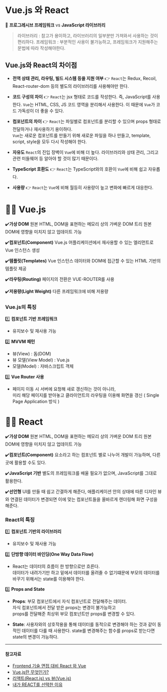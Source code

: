 # Vue.js 와 React

📣 __프로그레시브 프레임워크__ vs __JavaScript  라이브러리__


> 라이브러리 : 참고가 용이하고, 라이브러리의 일부분만 가져와서 사용하는 것이 편리하다. 
> 프레임워크 : 부분적인 사용이 불가능하고,  프레임워크가 지원해주는 문법에 따라 작성해야한다.

## Vue.js와 React의 차이점

-    **전역 상태 관리, 라우팅, 빌드 시스템 등을 지원 여부**
👉 `React`는 Redux, Recoil, React-router-dom 등의 별도의 라이브러리를 사용해야만 한다.
- **코드 구성의 차이**
👉 `React`는 jsx 형태로 코드를 작성한다. 즉, JavaScript를 사용한다. 
  `Vue`는 HTML, CSS, JS 코드 영역을 분리해서 사용한다. 이 때문에  `Vue`가 코드 가독성이 더 좋을 수 있다.
-  **컴포넌트의 차이**
👉  `React`는 파일별로 컴포넌트를 분리할 수 있으며 props 형태로 전달하거나 재사용하기 용이하다.   
`Vue`는 새로운 컴포넌트를 만들기 위해 새로운 파일을 하나 만들고, template, script, style을 모두 다시 작성해야 한다.

-   **자유도**
 `React`의 진입 장벽이  `Vue`에 비해 더 높다. 라이브러리와 상태 관리, 그리고 관련 미들웨어 등 알아야 할 것이 많기 때문이다.
- **TypeScript 호환도**
👉 `React`는 TypeScript와의 호환이  `Vue`에 비해 쉽고 자유롭다.
-   **사용량**
👉 `React`는  `Vue`에 비해 월등히 사용량이 높고 변화에 빠르게 대응한다.



# 👩‍💻 Vue.js
✔️**가상 DOM**
원본 HTML, DOM을 표현하는 메모리 상의 가벼운 DOM 트리
원본 DOM에 영향을 미치지 않고 업데이트 가능

✔️**컴포넌트(Component)**
Vue.js 어플리케이션에서 재사용할 수 있는 엘리먼트로 Vue 인스턴스 생성

✔️**템플릿(Templates)**
Vue 인스턴스 데이터와 DOM에 접근할 수 있는 HTML  기반의 템플릿 제공

✔️**라우팅(Routing)**
페이지의 전환은 VUE-ROUTER를 사용

✔️**저용량(Light Weight)**
다른 프레임워크에 비해 저용량

  
  
  
### Vue.js의 특징
1️⃣ **컴포넌트 기반 프레임워크**
- 유지보수 및 재사용 가능

2️⃣ **MVVM 패턴**
- 뷰(View) : 돔(DOM)
- 뷰 모델(View Model) : Vue.js
- 모델(Model) : 자바스크립트 객체

3️⃣ **Vue Router 사용**

- 페이지 이동 시 서버에 요청해 새로 갱신하는 것이 아니라,  
미리 해당 페이지를 받아놓고 클라이언트의 라우팅을 이용해 화면을 갱신
( Single Page Application 방식 )


# 👩‍💻 React

✔️**가상 DOM**
원본 HTML, DOM을 표현하는 메모리 상의 가벼운 DOM 트리
원본 DOM에 영향을 미치지 않고 업데이트 가능

✔️**컴포넌트(Component)**
요소라고 하는 컴포넌트 별로 나누어 개발이 가능하며, 다른 곳에 활용할 수도 있다.

✔️**JavaScript 기반**
별도의 프레임워크를 배울 필요가 없으며, JavaScript를 그대로 활용한다.

✔️**선언형**
UI를 만들 때 쉽고 간결하게 해준다, 애플리케이션 안의 상태에 따른 디자인 뷰와 연결된 데이터가 변경되면 이에 맞는 컴포넌트들을 올바르게 렌더링해 화면 구성을 해준다.


### React의 특징

1️⃣ **컴포넌트 기반의 라이브러리**
- 유지보수 및 재사용 가능

2️⃣ **단방향 데이터 바인딩(One Way Data Flow)**

- React는 데이터의 흐름이 한 방향으로만 흐른다.  
데이터가 내려가기만 하고 밑에서 데이터를 올려줄 수 없기떄문에
부모의 데이터를 바꾸기 위해서는 state를 이용해야 한다.

3️⃣ **Props and State**

- **Props**: 부모 컴포넌트에서 자식 컴포넌트로 전달해주는 데이터.   
자식 컴포넌트에서 전달 받은 props는 변경이 불가능하고  
props를 전달해준 최상위 부모 컴포넌트만 props를 변경할 수 있다.

- **State**: 사용자와의 상호작용을 통해 데이터를 동적으로 변경해야 하는 것과 같이 동적인 데이터를 다룰 때 사용한다.
state를 변경해주는 함수를 props로 받는다면 state의 변경이 가능하다.


<HR>

####  참고자료
- [Frontend 기술 면접 대비 React 와 Vue](https://velog.io/@wngkdroqkf441/Frontend-%EA%B8%B0%EC%88%A0-%EB%A9%B4%EC%A0%91-%EB%8C%80%EB%B9%84-React%EC%99%80-Vue)
- [Vue.js란 무엇인가?](https://ko-seung.tistory.com/45)
- [리액트(React.js) vs 뷰(Vue.js)](https://nyol.tistory.com/148)
- [내가 REACT를 선택한 이유](https://helloworld-88.tistory.com/350)
